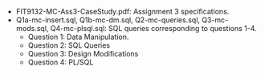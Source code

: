 - FIT9132-MC-Ass3-CaseStudy.pdf: Assignment 3 specifications.
- Q1a-mc-insert.sql, Q1b-mc-dm.sql, Q2-mc-queries.sql, Q3-mc-mods.sql, Q4-mc-plsql.sql: SQL queries corresponding to questions 1-4.
    - Question 1: Data Manipulation.
    - Question 2: SQL Queries
    - Question 3: Design Modifications
    - Question 4: PL/SQL 

